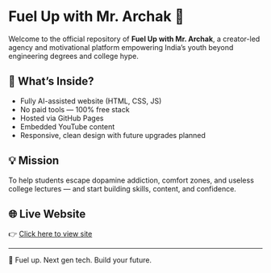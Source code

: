 # Fuel Up with Mr. Archak 🌟

Welcome to the official repository of **Fuel Up with Mr. Archak**, a creator-led agency and motivational platform empowering India’s youth beyond engineering degrees and college hype.

## 🚀 What’s Inside?
- Fully AI-assisted website (HTML, CSS, JS)
- No paid tools — 100% free stack
- Hosted via GitHub Pages
- Embedded YouTube content
- Responsive, clean design with future upgrades planned

## 💡 Mission
To help students escape dopamine addiction, comfort zones, and useless college lectures — and start building skills, content, and confidence.

## 🌐 Live Website
👉 [Click here to view site](https://yourusername.github.io/fuelup-with-Mr.Archak)

---

🧠 Fuel up. Next gen tech. Build your future.
